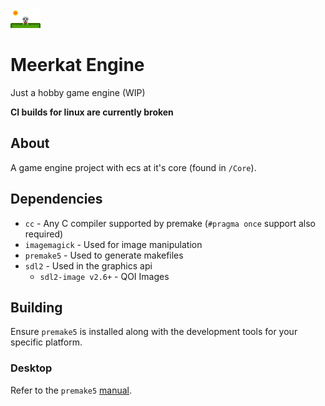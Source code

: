 ![Logo](App/assets/logo.png "Logo")
# Meerkat Engine
Just a hobby game engine (WIP)

**CI builds for linux are currently broken**

## About
A game engine project with ecs at it's core (found in `/Core`).

## Dependencies
* `cc` - Any C compiler supported by premake (`#pragma once` support also required)
* `imagemagick` - Used for image manipulation
* `premake5` - Used to generate makefiles
* `sdl2` - Used in the graphics api
    * `sdl2-image v2.6+` - QOI Images

## Building
Ensure `premake5` is installed along with the development tools for your specific platform.

### Desktop
Refer to the `premake5` [manual](https://premake.github.io/docs/Using-Premake).
